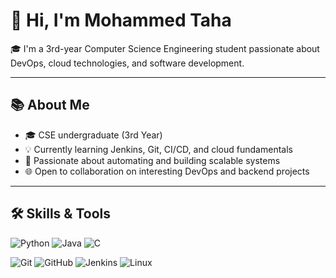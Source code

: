 # 👋 Hi, I'm Mohammed Taha

🎓 I'm a 3rd-year Computer Science Engineering student passionate about DevOps, cloud technologies, and software development.

---

## 📚 About Me

- 🎓 CSE undergraduate (3rd Year)
- 💡 Currently learning Jenkins, Git, CI/CD, and cloud fundamentals
- 🚀 Passionate about automating and building scalable systems
- 🌐 Open to collaboration on interesting DevOps and backend projects

---

## 🛠️ Skills & Tools

<!-- Programming Languages -->
![Python](https://img.shields.io/badge/-Python-3776AB?style=for-the-badge&logo=python&logoColor=white)
![Java](https://img.shields.io/badge/-Java-007396?style=for-the-badge&logo=java&logoColor=white)
![C](https://img.shields.io/badge/-C-00599C?style=for-the-badge&logo=c&logoColor=white)

<!-- DevOps & Tools -->
![Git](https://img.shields.io/badge/-Git-F05032?style=for-the-badge&logo=git&logoColor=white)
![GitHub](https://img.shields.io/badge/-GitHub-181717?style=for-the-badge&logo=github&logoColor=white)
![Jenkins](https://img.shields.io/badge/-Jenkins-D24939?style=for-the-badge&logo=jenkins&logoColor=white)
![Linux](https://img.shields.io/badge/-Linux-FCC624?style=for-the-badge&logo=linux&logoColor=black)

